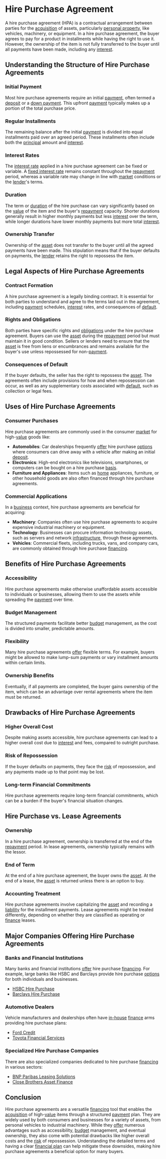 # Hire Purchase Agreement

A hire purchase agreement (HPA) is a contractual arrangement between parties for the [acquisition](../a/acquisition.md) of assets, particularly [personal property](../p/personal_property.md), like vehicles, machinery, or equipment. In a hire purchase agreement, the buyer agrees to pay for a product in installments while having the right to use it. However, the ownership of the item is not fully transferred to the buyer until all payments have been made, including any [interest](../i/interest.md).

## Understanding the Structure of Hire Purchase Agreements

### Initial Payment
Most hire purchase agreements require an initial [payment](../p/payment.md), often termed a [deposit](../d/deposit.md) or a [down payment](../d/down_payment.md). This upfront [payment](../p/payment.md) typically makes up a portion of the total purchase price.

### Regular Installments
The remaining balance after the initial [payment](../p/payment.md) is divided into equal installments paid over an agreed period. These installments often include both the [principal](../p/principal.md) amount and [interest](../i/interest.md).

### Interest Rates
The [interest rate](../i/interest_rate.md) applied in a hire purchase agreement can be fixed or variable. A [fixed interest rate](../f/fixed_interest_rate.md) remains constant throughout the [repayment](../r/repayment.md) period, whereas a variable rate may change in line with [market](../m/market.md) conditions or the [lender](../l/lender.md)'s terms.

### Duration
The term or [duration](../d/duration.md) of the hire purchase can vary significantly based on the [value](../v/value.md) of the item and the buyer's [repayment](../r/repayment.md) capacity. Shorter durations generally result in higher monthly payments but less [interest](../i/interest.md) over the term, while longer durations have lower monthly payments but more total [interest](../i/interest.md).

### Ownership Transfer
Ownership of the [asset](../a/asset.md) does not transfer to the buyer until all the agreed payments have been made. This stipulation means that if the buyer defaults on payments, the [lender](../l/lender.md) retains the right to repossess the item.

## Legal Aspects of Hire Purchase Agreements

### Contract Formation
A hire purchase agreement is a legally binding contract. It is essential for both parties to understand and agree to the terms laid out in the agreement, including [payment](../p/payment.md) schedules, [interest](../i/interest.md) rates, and consequences of [default](../d/default.md).

### Rights and Obligations
Both parties have specific rights and [obligations](../o/obligation.md) under the hire purchase agreement. Buyers can use the [asset](../a/asset.md) during the [repayment](../r/repayment.md) period but must maintain it in good condition. Sellers or lenders need to ensure that the [asset](../a/asset.md) is free from liens or encumbrances and remains available for the buyer's use unless repossessed for non-[payment](../p/payment.md).

### Consequences of Default
If the buyer defaults, the seller has the right to repossess the [asset](../a/asset.md). The agreements often include provisions for how and when repossession can occur, as well as any supplementary costs associated with [default](../d/default.md), such as collection or legal fees.

## Uses of Hire Purchase Agreements

### Consumer Purchases
Hire purchase agreements are commonly used in the consumer [market](../m/market.md) for high-[value](../v/value.md) goods like:

- **Automobiles**: Car dealerships frequently [offer](../o/offer.md) hire purchase [options](../o/options.md) where consumers can drive away with a vehicle after making an initial [deposit](../d/deposit.md).
- **Electronics**: High-end electronics like televisions, smartphones, or computers can be bought on a hire purchase [basis](../b/basis.md).
- **Furniture and Appliances**: Items such as [home](../h/home.md) appliances, furniture, or other household goods are also often financed through hire purchase agreements.

### Commercial Applications
In a [business](../b/business.md) context, hire purchase agreements are beneficial for acquiring:

- **Machinery**: Companies often use hire purchase agreements to acquire expensive industrial machinery or equipment.
- **Technology**: Businesses can procure information technology assets, such as servers and network [infrastructure](../i/infrastructure.md), through these agreements.
- **Vehicles**: Commercial fleets, including trucks, vans, and company cars, are commonly obtained through hire purchase [financing](../f/financing.md).

## Benefits of Hire Purchase Agreements

### Accessibility
Hire purchase agreements make otherwise unaffordable assets accessible to individuals or businesses, allowing them to use the assets while spreading the [payment](../p/payment.md) over time.

### Budget Management
The structured payments facilitate better [budget](../b/budget.md) management, as the cost is divided into smaller, predictable amounts.

### Flexibility
Many hire purchase agreements [offer](../o/offer.md) flexible terms. For example, buyers might be allowed to make lump-sum payments or vary installment amounts within certain limits.

### Ownership Benefits
Eventually, if all payments are completed, the buyer gains ownership of the item, which can be an advantage over rental agreements where the item must be returned.

## Drawbacks of Hire Purchase Agreements

### Higher Overall Cost
Despite making assets accessible, hire purchase agreements can lead to a higher overall cost due to [interest](../i/interest.md) and fees, compared to outright purchase.

### Risk of Repossession
If the buyer defaults on payments, they face the [risk](../r/risk.md) of repossession, and any payments made up to that point may be lost.

### Long-term Financial Commitments
Hire purchase agreements require long-term financial commitments, which can be a burden if the buyer's financial situation changes.

## Hire Purchase vs. Lease Agreements

### Ownership
In a hire purchase agreement, ownership is transferred at the end of the [repayment](../r/repayment.md) period. In lease agreements, ownership typically remains with the lessor.

### End of Term
At the end of a hire purchase agreement, the buyer owns the [asset](../a/asset.md). At the end of a lease, the [asset](../a/asset.md) is returned unless there is an option to buy.

### Accounting Treatment
Hire purchase agreements involve capitalizing the [asset](../a/asset.md) and recording a [liability](../l/liability.md) for the installment payments. Lease agreements might be treated differently, depending on whether they are classified as operating or [finance](../f/finance.md) leases.

## Major Companies Offering Hire Purchase Agreements

### Banks and Financial Institutions
Many banks and financial institutions [offer](../o/offer.md) hire purchase [financing](../f/financing.md). For example, large banks like HSBC and Barclays provide hire purchase [options](../o/options.md) for both individuals and businesses.

- [HSBC Hire Purchase](https://www.business.hsbc.uk/en-gb/finance-and-borrowing/equipment-and-vehicle-finance)
- [Barclays Hire Purchase](https://www.barclays.co.uk/business-banking/borrow/equipment-finance/)

### Automotive Dealers
Vehicle manufacturers and dealerships often have [in-house](../i/in-house.md) [finance](../f/finance.md) arms providing hire purchase plans:

- [Ford Credit](https://www.ford.co.uk/shop/finance/hp)
- [Toyota Financial Services](https://www.toyota.co.uk/finance/self-charging-hybrid-finance)

### Specialized Hire Purchase Companies
There are also specialized companies dedicated to hire purchase [financing](../f/financing.md) in various sectors:

- [BNP Paribas Leasing Solutions](https://leasingsolutions.bnpparibas.co.uk/equipment-finance/hire-purchase/)
- [Close Brothers Asset Finance](https://www.closeassetfinance.co.uk/hire-purchase)

## Conclusion

Hire purchase agreements are a versatile [financing](../f/financing.md) tool that enables the [acquisition](../a/acquisition.md) of high-[value](../v/value.md) items through a structured [payment](../p/payment.md) plan. They are widely used by both consumers and businesses for a variety of assets, from personal vehicles to industrial machinery. While they [offer](../o/offer.md) numerous advantages such as accessibility, [budget](../b/budget.md) management, and eventual ownership, they also come with potential drawbacks like higher overall costs and the [risk](../r/risk.md) of repossession. Understanding the detailed terms and having a clear [financial plan](../f/financial_plan.md) can help mitigate these downsides, making hire purchase agreements a beneficial option for many buyers.